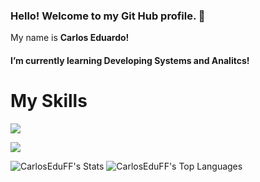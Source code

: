 ### Hello! Welcome to my Git Hub profile. 👋
<p> My name is <strong>Carlos Eduardo!</strong></p>

<h4>I’m currently learning Developing Systems and Analitcs!</h4> 

 
 <h1>My Skills</h1>

<p align="left">
  <a href="https://skillicons.dev">
    <img src="https://skillicons.dev/icons?i=html,css,bootstrap,js,cpp,java" />
  </a>
</p>
<p align="left">
  <a href="https://skillicons.dev">
    <img src="https://skillicons.dev/icons?i=php,kotlin" />
  </a>
</p>


![CarlosEduFF's Stats](https://github-readme-stats.vercel.app/api?username=CarlosEduFF&theme=radical&show_icons=true&hide_border=false&count_private=true)
![CarlosEduFF's Top Languages](https://github-readme-stats.vercel.app/api/top-langs/?username=CarlosEduFF&theme=radical&show_icons=true&hide_border=false&layout=compact)
